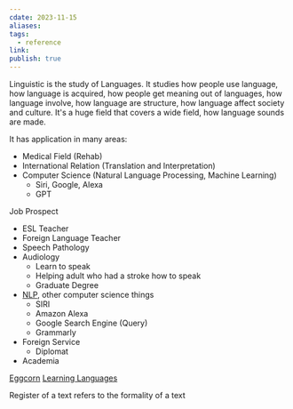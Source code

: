 ```yaml
---
cdate: 2023-11-15
aliases: 
tags:
  - reference
link: 
publish: true
---
```


Linguistic is the study of Languages. It studies how people use language, how language is acquired, how people get meaning out of languages, how language involve, how language are structure, how language affect society and culture. It's a huge field that covers a wide field, how language sounds are made.

It has application in many areas:
- Medical Field (Rehab)
- International Relation (Translation and Interpretation)
- Computer Science (Natural Language Processing, Machine Learning)
	- Siri, Google, Alexa
	- GPT

Job Prospect
- ESL Teacher
- Foreign Language Teacher
- Speech Pathology
- Audiology
	- Learn to speak
	- Helping adult who had a stroke how to speak
	- Graduate Degree
- [NLP](Natural%20Language%20Processing.md), other computer science things
	- SIRI
	- Amazon Alexa
	- Google Search Engine (Query)
	- Grammarly
- Foreign Service
	- Diplomat
- Academia


[Eggcorn](./Eggcorn.md)
[Learning Languages](../../Learning%20Languages.md)


Register of a text refers to the formality of a text
